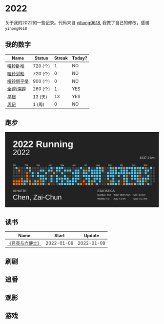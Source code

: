 # 2022
关于我的2022的一些记录。代码来自 [yihong0618](https://github.com/yihong0618/2021), 我做了自己的修改，感谢 `yihong0618`

## 我的数字

<!--START_SECTION:my_number-->
| Name | Status | Streak | Today? | 
 | ---- | ---- | ---- | ---- |
| [哑铃卧推](https://github.com/chenzaichun/2022/issues/5) | 720 (个) | 1 | NO |
| [哑铃划船](https://github.com/chenzaichun/2022/issues/15) | 720 (个) | 0 | NO |
| [哑铃侧平举](https://github.com/chenzaichun/2022/issues/4) | 900 (个) | 0 | NO |
| [全蹲/深蹲](https://github.com/chenzaichun/2022/issues/1) | 260 (个) | 1 | YES |
| [早起](https://github.com/chenzaichun/2022/issues/10) | 13 (天) | 13 | YES |
| [周记](https://github.com/chenzaichun/2022/issues/9) | 1 (周) | 0 | NO |

<!--END_SECTION:my_number-->

## 跑步

![](https://raw.githubusercontent.com/chenzaichun/running_page/gh-pages/static/assets/github_2022.svg)


## 读书

<!--START_SECTION:my_read-->
| Name | Start | Update | 
 | ---- | ---- | ---- | 
| [《月亮与六便士》](https://github.com/chenzaichun/2022/issues/8#issuecomment-1008219154) | 2022-01-09 | 2022-01-09 | 

<!--END_SECTION:my_read-->

## 刷剧

<!--START_SECTION:my_drama-->
<!--END_SECTION:my_drama-->

## 追番

<!--START_SECTION:my_bangumi-->
<!--END_SECTION:my_bangumi-->

## 观影

<!--START_SECTION:my_movie-->
<!--END_SECTION:my_movie-->

## 游戏
<!--START_SECTION:my_game-->
<!--END_SECTION:my_game-->

